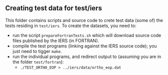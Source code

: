 ## Creating test data for test/iers

This folder contains scripts and source code to crete test data (some of) the 
tests residing in `test/iers`. To create the datasets, you need to:

* run the script `prepareFortranTests.sh` which will download source code files 
  published by the IERS (in FORTRAN).
* compile the test programs (linking against the IERS source code); you just 
  need to tigger `make`.
* run the individual programs, and redirect output to (assuming you are in the 
  folder `test/fortran`):
    - `./TEST_ORTHO_EOP > ../iers/data/ortho_eop.dat`

